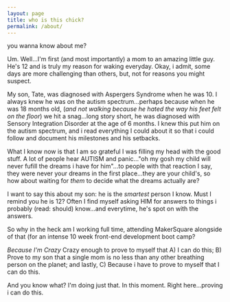 ```yaml
---
layout: page
title: who is this chick?
permalink: /about/
---
```


you wanna know about me?

Um. Well...I'm first (and most importantly) a mom to an amazing little guy. He's 12 and is truly my reason for waking everyday. Okay, i admit, some days are more challenging than others, but, not for reasons you might suspect.

My son, Tate, was diagnosed with Aspergers Syndrome when he was 10. I always knew he was on the autism spectrum...perhaps because when he was 18 months old, (<em>and not walking because he hated the way his feet felt on the floor</em>) we hit a snag...long story short, he was diagnosed with Sensory Integration Disorder at the age of 6 months. I knew this put him on the autism spectrum, and i read everything I could about it so that i could follow and document his milestones and his setbacks.

What I know now is that I am so grateful I was filling my head with the good stuff. A lot of people hear AUTISM and panic..."oh my gosh my child will never fufill the dreams i have for him"...to people with that reaction I say, <bold>they were never your dreams in the first place</bold>...they are your child's, so how about waiting for <em>them</em> to decide what the dreams actually are?

I want to say this about my son: he is the <em>smartest</em> person I know. Must I remind you he is 12? Often I find myself asking HIM for answers to things i probably (read: should) know...and everytime, he's spot on with the answers.

So why in the heck am I working full time, attending MakerSquare alongside of that (for an intense 10 week front-end development boot camp? 

<em>Because I'm Crazy</em>
Crazy enough to prove to myself that A) I can do this; B) Prove to my son that a single mom is no less than any other breathing person on the planet; and lastly, C) Because i have to prove to myself that I can do this.

And you know what?
I'm doing just that. In this moment. Right here...proving i can do this. 
